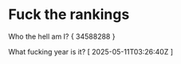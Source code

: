 # Fuck the rankings

Who the hell am I?
{ 34588288 }

What fucking year is it?
[ 2025-05-11T03:26:40Z ]

